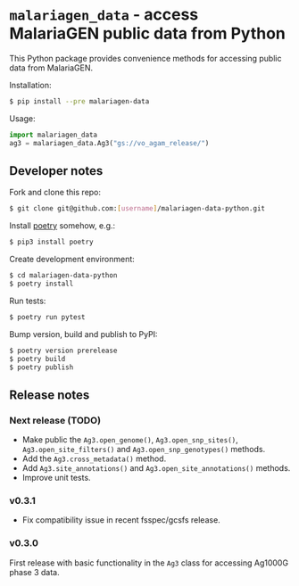# `malariagen_data` - access MalariaGEN public data from Python

This Python package provides convenience methods for accessing public data from MalariaGEN.

Installation:

```bash
$ pip install --pre malariagen-data
```

Usage:

```python
import malariagen_data
ag3 = malariagen_data.Ag3("gs://vo_agam_release/")
```

## Developer notes

Fork and clone this repo:

```bash
$ git clone git@github.com:[username]/malariagen-data-python.git
```

Install [poetry](https://python-poetry.org/docs/#installation) somehow, e.g.:

```bash
$ pip3 install poetry
```

Create development environment:

```bash
$ cd malariagen-data-python
$ poetry install
```

Run tests:

```bash
$ poetry run pytest
```

Bump version, build and publish to PyPI:

```bash
$ poetry version prerelease
$ poetry build
$ poetry publish
```

## Release notes

### Next release (TODO)

* Make public the `Ag3.open_genome()`, `Ag3.open_snp_sites()`, `Ag3.open_site_filters()` and `Ag3.open_snp_genotypes()` methods.
* Add the `Ag3.cross_metadata()` method.
* Add `Ag3.site_annotations()` and `Ag3.open_site_annotations()` methods.  
* Improve unit tests.


### v0.3.1

* Fix compatibility issue in recent fsspec/gcsfs release.


### v0.3.0

First release with basic functionality in the `Ag3` class for accessing Ag1000G phase 3 data.

